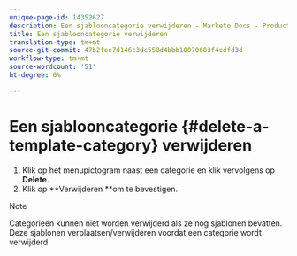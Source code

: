 ```yaml
---
unique-page-id: 14352627
description: Een sjablooncategorie verwijderen - Marketo Docs - Productdocumentatie
title: Een sjablooncategorie verwijderen
translation-type: tm+mt
source-git-commit: 47b2fee7d146c3dc558d4bbb10070683f4cdfd3d
workflow-type: tm+mt
source-wordcount: '51'
ht-degree: 0%

---
```



# Een sjablooncategorie {#delete-a-template-category} verwijderen

1. Klik op het menupictogram naast een categorie en klik vervolgens op **Delete**.
1. Klik op **Verwijderen **om te bevestigen.

>[!NOTE]
>
>Categorieën kunnen niet worden verwijderd als ze nog sjablonen bevatten. Deze sjablonen verplaatsen/verwijderen voordat een categorie wordt verwijderd

